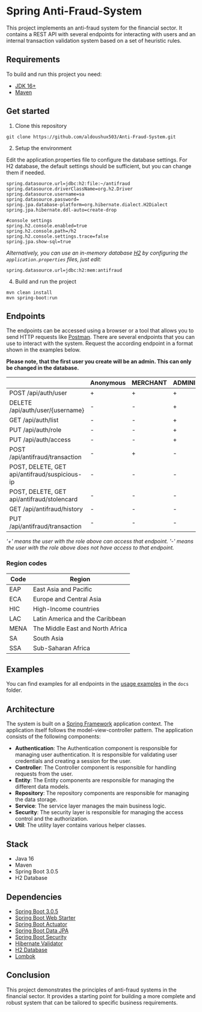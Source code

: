 # Spring Anti-Fraud-System

This project implements an anti-fraud system for the financial sector. It contains a REST API with several endpoints for interacting with users and an internal transaction validation system based on a set of heuristic rules. 

## Requirements

To build and run this project you need:

- [JDK 16+](https://www.oracle.com/java/technologies/downloads/)
- [Maven](https://maven.apache.org/)

## Get started

1. Clone this repository

```shell
git clone https://github.com/aldoushux503/Anti-Fraud-System.git
```

2. Setup the environment

Edit the application.properties file to configure the database settings. 
For H2 database, the default settings should be sufficient, but you can change them if needed.

```shell
spring.datasource.url=jdbc:h2:file:~/antifraud
spring.datasource.driverClassName=org.h2.Driver
spring.datasource.username=sa
spring.datasource.password=
spring.jpa.database-platform=org.hibernate.dialect.H2Dialect
spring.jpa.hibernate.ddl-auto=create-drop

#console settings
spring.h2.console.enabled=true
spring.h2.console.path=/h2
spring.h2.console.settings.trace=false
spring.jpa.show-sql=true
```

_Alternatively, you can use an in-memory database [H2](https://www.h2database.com/html/main.html) by configuring
the `application.properties` files, just edit:_


```shell
spring.datasource.url=jdbc:h2:mem:antifraud
```

4. Build and run the project

```shell
mvn clean install
mvn spring-boot:run
```

## Endpoints

The endpoints can be accessed using a browser or a tool that allows you to send HTTP requests
like [Postman](https://www.getpostman.com/). There are several endpoints that you can use to interact with the system.
Request the according endpoint in a format shown in the examples below.

**Please note, that the first user you create will be an admin. This can only be changed in the database.**


|                                               | Anonymous | MERCHANT | ADMINISTRATOR | SUPPORT |
|-----------------------------------------------|-----------|----------|---------------|---------|
| POST /api/auth/user                           | +         | +        | +             | +       |
| DELETE /api/auth/user/{username}              | -         | -        | +             | -       |
| GET /api/auth/list                            | -         | -        | +             | +       |
| PUT /api/auth/role                            | -         | -        | +             | -       |
| PUT /api/auth/access                          | -         | -        | +             | -       |
| POST /api/antifraud/transaction               | -         | +        | -             | -       |
| POST, DELETE, GET api/antifraud/suspicious-ip | -         | -        | -             | +       |
| POST, DELETE, GET api/antifraud/stolencard    | -         | -        | -             | +       |
| GET /api/antifraud/history                    | -         | -        | -             | +       |
| PUT /api/antifraud/transaction                | -         | -        | -             | +       |

_'+' means the user with the role above can access that endpoint. '-' means the user with the role above does not have
access to that endpoint._

### Region codes

| Code | Region                           |
|------|----------------------------------|
| EAP  | East Asia and Pacific            |
| ECA  | Europe and Central Asia          |
| HIC  | High-Income countries            |
| LAC  | Latin America and the Caribbean  |
| MENA | The Middle East and North Africa |
| SA   | South Asia                       |
| SSA  | Sub-Saharan Africa               |

## Examples

You can find examples for all endpoints in the [usage examples](docs/USAGE.md) in the `docs` folder.

## Architecture

The system is built on a [Spring Framework](https://spring.io/) application context. The application itself follows the
model-view-controller pattern. The application consists of the following components:

- **Authentication**: The Authentication component is responsible for managing user authentication. It is responsible
  for validating user credentials and creating a session for the user.
- **Controller**: The Controller component is responsible for handling requests from the user.
- **Entity**: The Entity components are responsible for managing the different data models.
- **Repository**: The repository components are responsible for managing the data storage.
- **Service**: The service layer manages the main business logic.
- **Security**: The security layer is responsible for managing the access control and the authorization.
- **Util**: The utility layer contains various helper classes.

## Stack

- Java 16
- Maven
- Spring Boot 3.0.5
- H2 Database 

## Dependencies

- [Spring Boot 3.0.5](https://spring.io/projects/spring-boot)
- [Spring Boot Web Starter](https://spring.io/projects/spring-boot)
- [Spring Boot Actuator](https://docs.spring.io/spring-boot/docs/current/reference/html/actuator.html)
- [Spring Boot Data JPA](https://spring.io/projects/spring-data-jpa)
- [Spring Boot Security](https://spring.io/projects/spring-security)
- [Hibernate Validator](https://hibernate.org/validator/)
- [H2 Database](https://www.h2database.com/)
- [Lombok](https://projectlombok.org/)

## Conclusion
This project demonstrates the principles of anti-fraud systems in the financial sector. It provides a starting point for building a more complete and robust system that can be tailored to specific business requirements.


